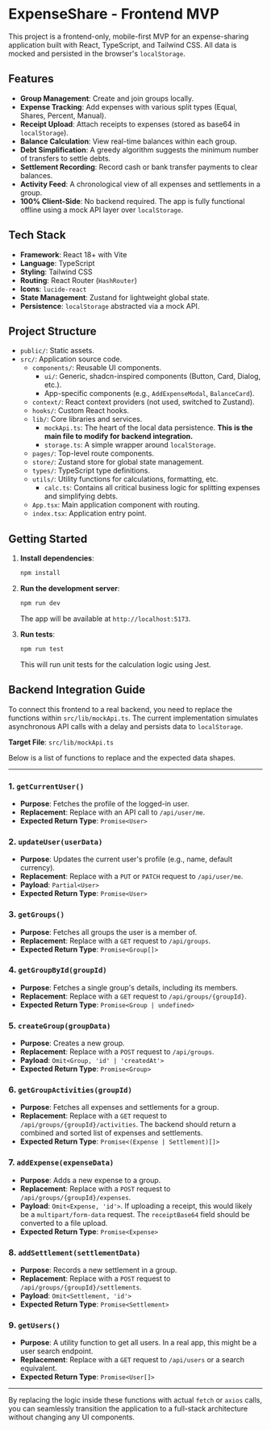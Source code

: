 
# ExpenseShare - Frontend MVP

This project is a frontend-only, mobile-first MVP for an expense-sharing application built with React, TypeScript, and Tailwind CSS. All data is mocked and persisted in the browser's `localStorage`.

## Features

-   **Group Management**: Create and join groups locally.
-   **Expense Tracking**: Add expenses with various split types (Equal, Shares, Percent, Manual).
-   **Receipt Upload**: Attach receipts to expenses (stored as base64 in `localStorage`).
-   **Balance Calculation**: View real-time balances within each group.
-   **Debt Simplification**: A greedy algorithm suggests the minimum number of transfers to settle debts.
-   **Settlement Recording**: Record cash or bank transfer payments to clear balances.
-   **Activity Feed**: A chronological view of all expenses and settlements in a group.
-   **100% Client-Side**: No backend required. The app is fully functional offline using a mock API layer over `localStorage`.

## Tech Stack

-   **Framework**: React 18+ with Vite
-   **Language**: TypeScript
-   **Styling**: Tailwind CSS
-   **Routing**: React Router (`HashRouter`)
-   **Icons**: `lucide-react`
-   **State Management**: Zustand for lightweight global state.
-   **Persistence**: `localStorage` abstracted via a mock API.

## Project Structure

-   `public/`: Static assets.
-   `src/`: Application source code.
    -   `components/`: Reusable UI components.
        -   `ui/`: Generic, shadcn-inspired components (Button, Card, Dialog, etc.).
        -   App-specific components (e.g., `AddExpenseModal`, `BalanceCard`).
    -   `context/`: React context providers (not used, switched to Zustand).
    -   `hooks/`: Custom React hooks.
    -   `lib/`: Core libraries and services.
        -   `mockApi.ts`: The heart of the local data persistence. **This is the main file to modify for backend integration.**
        -   `storage.ts`: A simple wrapper around `localStorage`.
    -   `pages/`: Top-level route components.
    -   `store/`: Zustand store for global state management.
    -   `types/`: TypeScript type definitions.
    -   `utils/`: Utility functions for calculations, formatting, etc.
        -   `calc.ts`: Contains all critical business logic for splitting expenses and simplifying debts.
    -   `App.tsx`: Main application component with routing.
    -   `index.tsx`: Application entry point.

## Getting Started

1.  **Install dependencies**:
    ```bash
    npm install
    ```
2.  **Run the development server**:
    ```bash
    npm run dev
    ```
    The app will be available at `http://localhost:5173`.

3.  **Run tests**:
    ```bash
    npm run test
    ```
    This will run unit tests for the calculation logic using Jest.

## Backend Integration Guide

To connect this frontend to a real backend, you need to replace the functions within `src/lib/mockApi.ts`. The current implementation simulates asynchronous API calls with a delay and persists data to `localStorage`.

**Target File**: `src/lib/mockApi.ts`

Below is a list of functions to replace and the expected data shapes.

---

### 1. `getCurrentUser()`
-   **Purpose**: Fetches the profile of the logged-in user.
-   **Replacement**: Replace with an API call to `/api/user/me`.
-   **Expected Return Type**: `Promise<User>`

### 2. `updateUser(userData)`
-   **Purpose**: Updates the current user's profile (e.g., name, default currency).
-   **Replacement**: Replace with a `PUT` or `PATCH` request to `/api/user/me`.
-   **Payload**: `Partial<User>`
-   **Expected Return Type**: `Promise<User>`

### 3. `getGroups()`
-   **Purpose**: Fetches all groups the user is a member of.
-   **Replacement**: Replace with a `GET` request to `/api/groups`.
-   **Expected Return Type**: `Promise<Group[]>`

### 4. `getGroupById(groupId)`
-   **Purpose**: Fetches a single group's details, including its members.
-   **Replacement**: Replace with a `GET` request to `/api/groups/{groupId}`.
-   **Expected Return Type**: `Promise<Group | undefined>`

### 5. `createGroup(groupData)`
-   **Purpose**: Creates a new group.
-   **Replacement**: Replace with a `POST` request to `/api/groups`.
-   **Payload**: `Omit<Group, 'id' | 'createdAt'>`
-   **Expected Return Type**: `Promise<Group>`

### 6. `getGroupActivities(groupId)`
-   **Purpose**: Fetches all expenses and settlements for a group.
-   **Replacement**: Replace with a `GET` request to `/api/groups/{groupId}/activities`. The backend should return a combined and sorted list of expenses and settlements.
-   **Expected Return Type**: `Promise<(Expense | Settlement)[]>`

### 7. `addExpense(expenseData)`
-   **Purpose**: Adds a new expense to a group.
-   **Replacement**: Replace with a `POST` request to `/api/groups/{groupId}/expenses`.
-   **Payload**: `Omit<Expense, 'id'>`. If uploading a receipt, this would likely be a `multipart/form-data` request. The `receiptBase64` field should be converted to a file upload.
-   **Expected Return Type**: `Promise<Expense>`

### 8. `addSettlement(settlementData)`
-   **Purpose**: Records a new settlement in a group.
-   **Replacement**: Replace with a `POST` request to `/api/groups/{groupId}/settlements`.
-   **Payload**: `Omit<Settlement, 'id'>`
-   **Expected Return Type**: `Promise<Settlement>`

### 9. `getUsers()`
-   **Purpose**: A utility function to get all users. In a real app, this might be a user search endpoint.
-   **Replacement**: Replace with a `GET` request to `/api/users` or a search equivalent.
-   **Expected Return Type**: `Promise<User[]>`

---

By replacing the logic inside these functions with actual `fetch` or `axios` calls, you can seamlessly transition the application to a full-stack architecture without changing any UI components.
